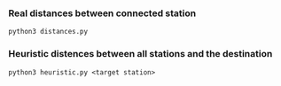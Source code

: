 ### Real distances between connected station
``` 
python3 distances.py
```

### Heuristic distences between all stations and the destination
```
python3 heuristic.py <target station>
``` 
